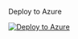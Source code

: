 Deploy to Azure

[![Deploy to Azure](https://aka.ms/deploytoazurebutton)](https://portal.azure.com/#create/Microsoft.Template/uri/https%3A%2F%2Fraw.githubusercontent.com%2Fice-engineering%2FSentinel-Onboarding%2FMergeValidation%2FAzureSentinelviaARM%2FARMTemplates%2Fazuredeploy.json/createUIDefinitionUri/https%3A%2F%2Fraw.githubusercontent.com%2Fice-engineering%2FSentinel-Onboarding%2FMergeValidation%2FAzureSentinelviaARM%2FARMTemplates%2FcreateUiDefinition.json)
